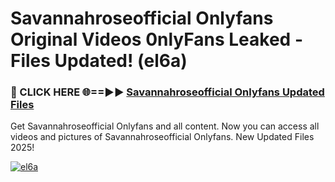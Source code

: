 # Savannahroseofficial Onlyfans Original Videos 0nlyFans Leaked - Files Updated! (el6a)

<h3>🔴 CLICK HERE 🌐==►► <a href="https://tinyurl.com/2m67pmp6" rel="nofollow">Savannahroseofficial Onlyfans Updated Files</a></h3>

Get Savannahroseofficial Onlyfans and all content. Now you can access all videos and pictures of Savannahroseofficial Onlyfans. New Updated Files 2025!

[![el6a](https://i.imgur.com/H4QAA4z.gif)](https://tinyurl.com/2m67pmp6)
